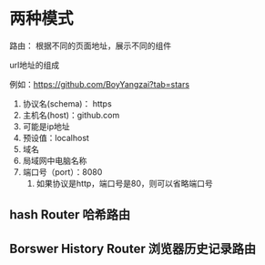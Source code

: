 # 两种模式
路由： 根据不同的页面地址，展示不同的组件

url地址的组成

例如：https://github.com/BoyYangzai?tab=stars
 
 1. 协议名(schema)： https
 2. 主机名(host)：github.com
   1. 可能是ip地址
   2. 预设值：localhost
   3. 域名
   4. 局域网中电脑名称
3. 端口号（port）：8080
   1. 如果协议是http，端口号是80，则可以省略端口号

## hash Router 哈希路由  

## Borswer History Router 浏览器历史记录路由